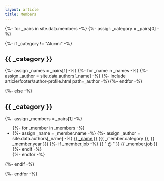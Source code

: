 ```yaml
---
layout: article
title: Members
---
```

{%- for _pairs in site.data.members -%}
{%- assign _category = _pairs[0] -%}

<!-- Current Members Section -->
{%- if _category != "Alumni" -%}
<h2>{{ _category }}</h2>
<div class="author-profiles">
{%- assign _names = _pairs[1] -%}
{%- for _name in _names -%}
{%- assign _author = site.data.authors[_name] -%}
{%- include article/footer/author-profile.html path=_author -%}
{%- endfor -%}
</div>


<!-- Alumni Section -->
{%- else -%}
<h2>{{ _category }}</h2>
{%- assign _members = _pairs[1] -%}
<ul>
  {%- for _member in _members -%}
  <li>
    {%- assign _name = _member.name -%}
    {%- assign _author = site.data.authors[_name] -%}
    <a href="{{ _author.url }}">{{ _name }}</a>
    ({{ _member.category }}, {{ _member.year }})
    {%- if _member.job -%}
    {{ " @ " }} {{ _member.job }}
    {%- endif -%}
  </li>
  {%- endfor -%}
</ul>
{%- endif -%}

{%- endfor -%}
